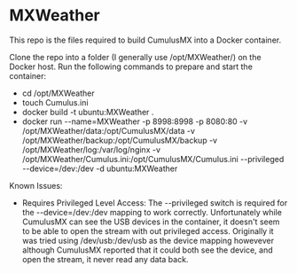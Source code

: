 # MXWeather

This repo is the files required to build CumulusMX into a Docker container.

Clone the repo into a folder (I generally use /opt/MXWeather/) on the Docker host.
Run the following commands to prepare and start the container:
* cd /opt/MXWeather
* touch Cumulus.ini
* docker build -t ubuntu:MXWeather .
* docker run --name=MXWeather -p 8998:8998 -p 8080:80 -v /opt/MXWeather/data:/opt/CumulusMX/data -v /opt/MXWeather/backup:/opt/CumulusMX/backup -v /opt/MXWeather/log:/var/log/nginx -v /opt/MXWeather/Cumulus.ini:/opt/CumulusMX/Cumulus.ini --privileged --device=/dev:/dev -d ubuntu:MXWeather

Known Issues:
* Requires Privileged Level Access: 
The --privileged switch is required for the --device=/dev:/dev mapping to work correctly. Unfortunately while CumulusMX can see the USB devices in the container, it doesn't seem to be able to open the stream with out privileged access. Originally it was tried using /dev/usb:/dev/usb as the device mapping howevever although CumulusMX reported that it could both see the device, and open the stream, it never read any data back. 

